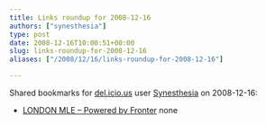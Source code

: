 ```yaml
---
title: Links roundup for 2008-12-16
authors: ["synesthesia"]
type: post
date: 2008-12-16T10:00:51+00:00
slug: links-roundup-for-2008-12-16 
aliases: ["/2008/12/16/links-roundup-for-2008-12-16"]

---
```

Shared bookmarks for [del.icio.us][1] user [Synesthesia][2] on 2008-12-16:

  * [LONDON MLE &#8211; Powered by Fronter][3] 
    none</li> </ul>

 [1]: https://del.icio.us/
 [2]: https://del.icio.us/synesthesia
 [3]: https://fronter.info/londonmle/service.php